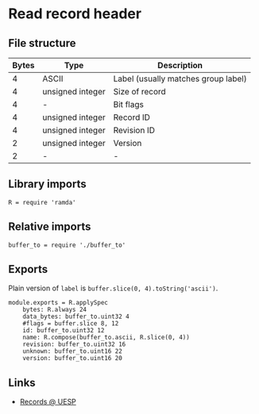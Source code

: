 # Read record header

## File structure

| Bytes | Type             | Description                         |
| ----- | ---------------- | ----------------------------------- |
|     4 | ASCII            | Label (usually matches group label) |
|     4 | unsigned integer | Size of record                      |
|     4 | -                | Bit flags                           |
|     4 | unsigned integer | Record ID                           |
|     4 | unsigned integer | Revision ID                         |
|     2 | unsigned integer | Version                             |
|     2 | -                | -                                   |


## Library imports

	R = require 'ramda'


## Relative imports

	buffer_to = require './buffer_to'


## Exports

Plain version of `label` is `buffer.slice(0, 4).toString('ascii')`.

	module.exports = R.applySpec
		bytes: R.always 24
		data_bytes: buffer_to.uint32 4
		#flags = buffer.slice 8, 12
		id: buffer_to.uint32 12
		name: R.compose(buffer_to.ascii, R.slice(0, 4))
		revision: buffer_to.uint32 16
		unknown: buffer_to.uint16 22
		version: buffer_to.uint16 20


## Links

- [Records @ UESP](http://www.uesp.net/wiki/Tes5Mod:Mod_File_Format#Records)
